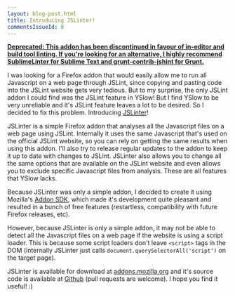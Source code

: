 ```yaml
---
layout: blog-post.html
title: Introducing JSLinter!
commentsIssueId: 8
---
```


**<ins datetime="2013-08-14T00:00:00+12:00">Deprecated: This addon has been discontinued in favour of in-editor and build tool linting. If you're looking for an alternative, I highly recommend [SublimeLinter][] for Sublime Text and [grunt-contrib-jshint][] for Grunt.</ins>**

I was looking for a Firefox addon that would easily allow me to run all Javascript on a web page through JSLint, since copying and pasting code into the JSLint website gets very tedious. But to my surprise, the only JSLint addon I could find was the JSLint feature in YSlow! But I find YSlow to be very unreliable and it's JSLint feature leaves a lot to be desired. So I decided to fix this problem. Introducing [JSLinter][]!

JSLinter is a simple Firefox addon that analyses all the Javascript files on a web page using JSLint. Internally it uses the same Javascript that's used on the official JSLint website, so you can rely on getting the same results when using this addon. I'll also try to release regular updates to the addon to keep it up to date with changes to JSLint. JSLinter also allows you to change all the same options that are available on the JSLint website and even allows you to exclude specific Javascript files from analysis. These are all features that YSlow lacks.

Because JSLinter was only a simple addon, I decided to create it using Mozilla's [Addon SDK][], which made it's development quite pleasant and resulted in a bunch of free features (restartless, compatibility with future Firefox releases, etc).

However, because JSLinter is only a simple addon, it may not be able to detect all the Javascript files on a web page if the website is using a script loader. This is because some script loaders don't leave `<script>` tags in the DOM (internally JSLinter just calls `document.querySelectorAll('script')` on the target page).

JSLinter is available for download at [addons.mozilla.org][JSLinter] and it's source code is available at [Github][] (pull requests are welcome). I hope you find it useful! :)


[SublimeLinter]: https://github.com/SublimeLinter/SublimeLinter
[grunt-contrib-jshint]: https://github.com/gruntjs/grunt-contrib-jshint
[JSLinter]: https://addons.mozilla.org/addon/jslinter?src=external-roland.codes
[Addon SDK]: https://addons.mozilla.org/developers/builder
[Github]: https://github.com/Rowno/jslinter
